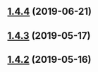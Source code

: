 ## [1.4.4](https://github.com/vadzim/use-leaflet/compare/v1.4.3...v1.4.4) (2019-06-21)



## [1.4.3](https://github.com/vadzim/use-leaflet/compare/v1.4.2...v1.4.3) (2019-05-17)



## [1.4.2](https://github.com/vadzim/use-leaflet/compare/v1.4.0...v1.4.2) (2019-05-16)




